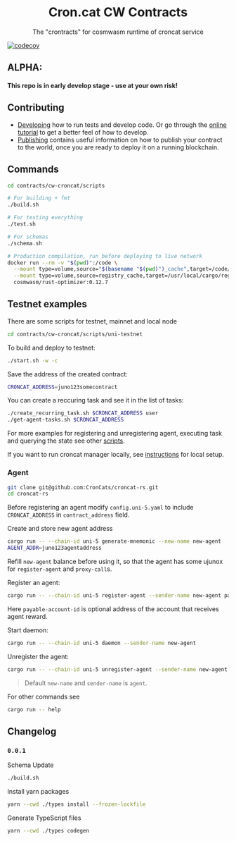 <div align="center">
  <h1>
    Cron.cat CW Contracts
  </h1>
  <p>
  The "crontracts" for cosmwasm runtime of croncat service
  </p>
</div>

[![codecov](https://codecov.io/gh/CronCats/cw-croncat/branch/main/graph/badge.svg?token=JU1C4RK7X4)](https://codecov.io/gh/CronCats/cw-croncat)

## ALPHA: 

#### This repo is in early develop stage - use at your own risk!

## Contributing

* [Developing](./Developing.md) how to run tests and develop code. Or go through the
[online tutorial](https://docs.cosmwasm.com/) to get a better feel
of how to develop.
* [Publishing](./Publishing.md) contains useful information on how to publish your contract
to the world, once you are ready to deploy it on a running blockchain.

## Commands
```bash
cd contracts/cw-croncat/scripts
```

```bash
# For building + fmt
./build.sh

# For testing everything
./test.sh

# For schemas
./schema.sh

# Production compilation, run before deploying to live network
docker run --rm -v "$(pwd)":/code \
  --mount type=volume,source="$(basename "$(pwd)")_cache",target=/code/target \
  --mount type=volume,source=registry_cache,target=/usr/local/cargo/registry \
  cosmwasm/rust-optimizer:0.12.7
```

## Testnet examples

There are some scripts for testnet, mainnet and local node
```bash
cd contracts/cw-croncat/scripts/uni-testnet
```

To build and deploy to testnet:
```bash
./start.sh -w -c
```

Save the address of the created contract:
```bash
CRONCAT_ADDRESS=juno123somecontract
```

You can create a reccuring task and see it in the list of tasks:
```bash
./create_recurring_task.sh $CRONCAT_ADDRESS user
./get-agent-tasks.sh $CRONCAT_ADDRESS
```

For more examples for registering and unregistering agent, executing task and querying the state see other [scripts](https://github.com/CronCats/cw-croncat/tree/main/contracts/cw-croncat/scripts).

If you want to run croncat manager locally, see [instructions](https://github.com/CronCats/cw-croncat/blob/main/contracts/cw-croncat/scripts/local/README.md) for local setup.

### Agent

```bash
git clone git@github.com:CronCats/croncat-rs.git
cd croncat-rs
```

Before registering an agent modify `config.uni-5.yaml` to include `CRONCAT_ADDRESS` in `contract_address` field.

Create and store new agent address
```bash
cargo run -- --chain-id uni-5 generate-mnemonic --new-name new-agent
AGENT_ADDR=juno123agentaddress
```
Refill `new-agent` balance before using it, so that the agent has some ujunox for `register-agent` and `proxy-call`s.

Register an agent:
```bash
cargo run -- --chain-id uni-5 register-agent --sender-name new-agent payable-account-id
```
Here `payable-account-id` is optional address of the account that receives agent reward.

Start daemon:
```bash
cargo run -- --chain-id uni-5 daemon --sender-name new-agent
```

Unregister the agent:
```bash
cargo run -- --chain-id uni-5 unregister-agent --sender-name new-agent
```
> Default `new-name` and `sender-name` is `agent`.

For other commands see
```bash
cargo run -- help
``` 

## Changelog

### `0.0.1`

Schema Update
```bash
./build.sh
```
Install yarn packages
```bash
yarn --cwd ./types install --frozen-lockfile
```

Generate TypeScript files
```bash
yarn --cwd ./types codegen
```
